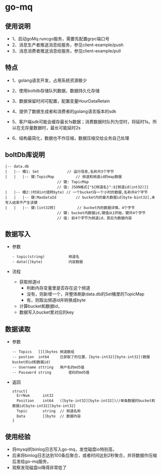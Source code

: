 # go-mq

## 使用说明
- 1、启动goMq.runcgo服务，需要先配置grpc端口号
- 2、消息生产者推送消息给服务，参见client-example/push
- 3、消息消费者推送消息给服务，参见client-example/pull

## 特点
- 1、golang语言开发，占用系统资源极少
- 2、使用boltdb存储队列数据，数据持久化存储
- 3、数据保留时间可配置，配置变量HourDataRetain
- 4、提供了数据生成者和消费者的golang语言版本的sdk
- 5、客户端sdk可能会缓存最长1s数据；消费数据时队列为空时，将延时1s。所以在无存量数据时，最长可能延时2s

- 6、结构最简化，数据也不作压缩，数据压缩交给业务自己处理

## boltDb库说明
```
|--	data.db
|	|--	桶1:	Set				// 运行信息,名称共3个字节
|	|	|--	键:TopicMap			// 频道和频道id的map数据
						// 键: TopicMap
						// 值: JSON格式{"${频道名}":${频道id(int32)}}
|	|--	桶2:(时间int搓转byte) // 一个bucket存一个小时的数据,名称共4个字节
|	|	|--	键:MaxDataId			// bucket内的最大数据id[byte-bint32],未写入结束不产生该键
|	|	|--	键:[int32转]			// bucket内的数据详情，4个字节
						// 键: bucket内数据id,键值从1开始，键共4个字节
						// 值: 前4个字节为频道id，其后为数据内容
```

## 数据写入
- 参数

  ```
  - topic(string)			频道名
  - data([]byte)			内容数据
  ```

- 流程

  - 获取频道id
    - 判断内存变量里是否存在这个频道
    - 没有，则新增一个，并整体刷新data.db的Set桶里的TopicMap
    - 有，则取出频道id并转换成byte
  - 计算bucket和数据id，
  - 数据写入bucket里对应的key

## 数据读取

- 参数

  ```
  -- Topics   [][]bytes	频道数组
  -- postion  int64		已获取了的位置，[byte-int32][byte-int32](数据bucket的id和数据id)
  -- Username sttring 	用户名的md5值
  -- Password string		密码的md5值
  ```

- 返回

  ```
  struct{
  	ErrNum		int32
  	Position	int64	([byte-int32][byte-int32])//单条数据的bucket和数据id[byte-int32][byte-int32]
  	Topic		string 	// 频道名称
  	Data		[]byte 	// 数据内容
  }
  ```

## 使用经验

- 将mysql的binlog日志写入go-mq，发觉磁盘io特别高，
- 后来将binlog日志达到100条后聚合，或者时间达到2秒聚合，并将数据作压缩后发给go-mq服务，
- 观察发现磁盘io降得非常低了